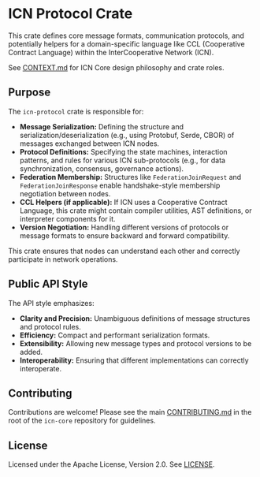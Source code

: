 # ICN Protocol Crate

This crate defines core message formats, communication protocols, and potentially helpers for a domain-specific language like CCL (Cooperative Contract Language) within the InterCooperative Network (ICN).

See [CONTEXT.md](../CONTEXT.md) for ICN Core design philosophy and crate roles.

## Purpose

The `icn-protocol` crate is responsible for:

*   **Message Serialization:** Defining the structure and serialization/deserialization (e.g., using Protobuf, Serde, CBOR) of messages exchanged between ICN nodes.
*   **Protocol Definitions:** Specifying the state machines, interaction patterns, and rules for various ICN sub-protocols (e.g., for data synchronization, consensus, governance actions).
*   **Federation Membership:** Structures like `FederationJoinRequest` and `FederationJoinResponse` enable handshake-style membership negotiation between nodes.
*   **CCL Helpers (if applicable):** If ICN uses a Cooperative Contract Language, this crate might contain compiler utilities, AST definitions, or interpreter components for it.
*   **Version Negotiation:** Handling different versions of protocols or message formats to ensure backward and forward compatibility.

This crate ensures that nodes can understand each other and correctly participate in network operations.

## Public API Style

The API style emphasizes:

*   **Clarity and Precision:** Unambiguous definitions of message structures and protocol rules.
*   **Efficiency:** Compact and performant serialization formats.
*   **Extensibility:** Allowing new message types and protocol versions to be added.
*   **Interoperability:** Ensuring that different implementations can correctly interoperate.

## Contributing

Contributions are welcome! Please see the main [CONTRIBUTING.md](../../CONTRIBUTING.md) in the root of the `icn-core` repository for guidelines.

## License

Licensed under the Apache License, Version 2.0. See [LICENSE](../../LICENSE). 